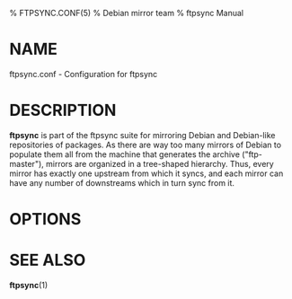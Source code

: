 % FTPSYNC.CONF(5)
% Debian mirror team
% ftpsync Manual

# NAME
ftpsync.conf - Configuration for ftpsync

# DESCRIPTION

**ftpsync** is part of the ftpsync suite for mirroring Debian and Debian-like
repositories of packages.  As there are way too many mirrors of Debian to populate
them all from the machine that generates the archive ("ftp-master"), mirrors are
organized in a tree-shaped hierarchy.  Thus, every mirror has exactly one upstream
from which it syncs, and each mirror can have any number of downstreams which in
turn sync from it.

# OPTIONS

# SEE ALSO
**ftpsync**(1)
